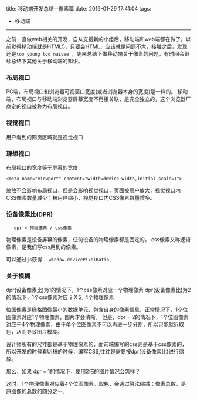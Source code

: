 title: 移动端开发总结--像素篇
date: 2019-01-29 17:41:04
tags:
- 移动端

---

之前一直做web相关的开发，自从支援新的小组后，移动端和web端都在做了，以前觉得移动端就是HTML5，只要会HTML，应该就是问题不大，接触之后，发现还是`too young too naivee `，先来总结下做移动端关于像素的问题，有时间会继续总结下其他关于移动端的知识。
<!--more-->

### 布局视口

PC端，布局视口和浏览器可视窗口宽度(或者浏览器本身的宽度)是一样的。
移动端，布局视口与移动端浏览器屏幕宽度不再相关联，是完全独立的，这个浏览器厂商定的视口被称为布局视口。

### 视觉视口

用户看到的网页区域就是视觉视口

### 理想视口

布局视口的宽度等于屏幕的宽度

```
<meta name="viewport" content="width=device-width,initial-scale=1">
```

缩放不会影响布局视口，但是会影响视觉视口，页面被用户放大，视觉视口内CSS像素数量减少；被用户缩小，视觉视口内CSS像素数量增多。

### 设备像素比(DPR)

```
   dpr = 物理像素 / css像素
```

物理像素是设备屏幕的像素，任何设备的物理像素都是固定的。
css像素又称逻辑像素，是我们写css用到的像素。

可以通过`js`获得： `window.devicePixelRatio`

### 关于模糊

dpr(设备像素比)为1的情况下，1个css像素对应一个物理像素
dpr(设备像素比)为2的情况下，1个css像素对应 2 X 2, 4个物理像素

位图像素是栅格图像最小的数据单元，包含自身的像素信息。正常情况下，1个位图像素对应1个物理像素，图片才会清晰。
但是，dpr = 2的情况下，1个位图像素对应于4个物理像素，由于单个位图像素不可以再进一步分割，所以只能就近取色，从而导致图片模糊。

设计师所有的尺寸都是基于物理像素的，而前端编写的css则是基于css像素的，所以开发的时候看UI稿的时候，编写CSS,往往是需要按dpr(设备像素比)进行缩放。

那么，如果 dpr = 1的情况下，使用2倍的图片情况会怎样？

这时，1个物理像素对应着4个位图像素。取色，会通过算法缩减；像素总数，是原图像的总数的四分之一。

